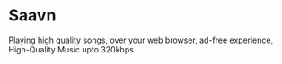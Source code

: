 # Saavn

 <p>Playing high quality songs, over your web browser, ad-free experience, High-Quality Music upto 320kbps</p>
 

